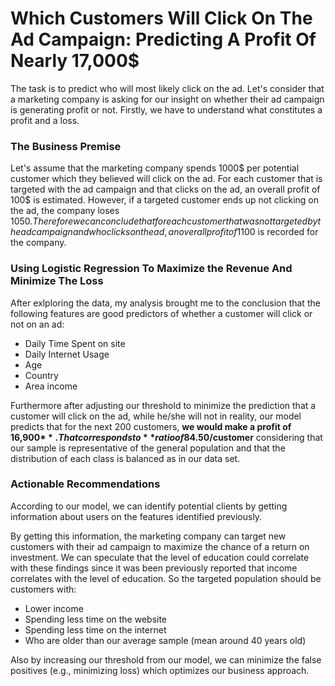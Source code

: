 
# Which Customers Will Click On The Ad Campaign: Predicting A Profit Of Nearly 17,000$

The task is to predict who will most likely click on the ad. Let's consider that a marketing company is asking for our insight on whether their ad campaign is generating profit or not. Firstly, we have to understand what constitutes a profit and a loss.


### The Business Premise
Let's assume that the marketing company spends 1000$ per potential customer which they believed will click on the ad. For each customer that is targeted with the ad campaign and that clicks on the ad, an overall profit of 100$ is estimated. However, if a targeted customer ends up not clicking on the ad, the company loses 1050$. Therefore we can conclude that for each customer that was not targeted by the ad campaign and who clicks on the ad, an overall profit of 1100$ is recorded for the company. 


### Using Logistic Regression To Maximize the Revenue And Minimize The Loss
After exlploring the data, my analysis brought me to the conclusion that the following features are good predictors of whether a customer will click or not on an ad:
- Daily Time Spent on site
- Daily Internet Usage
- Age
- Country
- Area income

Furthermore after adjusting our threshold to minimize the prediction that a customer will click on the ad, while he/she will not in reality, our model predicts that for the next 200 customers, **we would make a profit of 16,900$**. That corresponds to  **ratio of 84.50$/customer** considering that our sample is representative of the general population and that the distribution of each class is balanced as in our data set.


### Actionable Recommendations
According to our model, we can identify potential clients by getting information about users on the features identified previously.

By getting this information, the marketing company can target new customers with their ad campaign to maximize the chance of a return on investment. We can speculate that the level of education could correlate with these findings since it was been previously reported that income correlates with the level of education. So the targeted population should be customers with:

- Lower income
- Spending less time on the website
- Spending less time on the internet
- Who are older than our average sample (mean around 40 years old)

Also by increasing our threshold from our model, we can minimize the false positives (e.g., minimizing loss) which optimizes our business approach.
